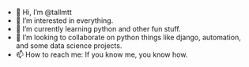 - 👋 Hi, I’m @tallmtt
- 👀 I’m interested in everything.
- 🌱 I’m currently learning python and other fun stuff.
- 💞️ I’m looking to collaborate on python things like django, automation, and some data science projects.
- 📫 How to reach me: If you know me, you know how.

<!---
tallmtt/tallmtt is a ✨ special ✨ repository because its `README.md` (this file) appears on your GitHub profile.
You can click the Preview link to take a look at your changes.
--->
